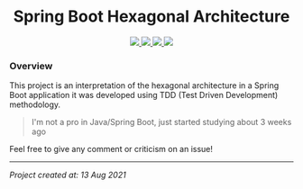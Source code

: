 <p align="center">
  <h1 align="center">Spring Boot Hexagonal Architecture</h1>
  
  <div align="center">
    <a href="https://github.com/arthurvdiniz/java-spring-boot-hexagonal-architecture/graphs/contributors" alt="Contributors">
          <img src="https://img.shields.io/github/contributors/arthurvdiniz/java-spring-boot-hexagonal-architecture" />
    </a>
    <a href="https://github.com/arthurvdiniz/java-spring-boot-hexagonal-architecture/actions/workflows/buid.yml" alt="Build">
          <img src="https://github.com/arthurvdiniz/java-spring-boot-hexagonal-architecture/actions/workflows/buid.yml/badge.svg" />
    </a>
    <a href="https://sonarcloud.io/dashboard?id=arthurvdiniz_java-spring-hexagonal-architecture" alt="Quality Gate Status">
          <img src="https://sonarcloud.io/api/project_badges/measure?project=arthurvdiniz_java-spring-hexagonal-architecture&metric=alert_status" />
    </a>
    <a href="https://sonarcloud.io/dashboard?id=arthurvdiniz_java-spring-hexagonal-architecture" alt="Coverage">
          <img src="https://sonarcloud.io/api/project_badges/measure?project=arthurvdiniz_java-spring-hexagonal-architecture&metric=coverage" />
    </a>
  </div>
</p>

### Overview
This project is an interpretation of the hexagonal architecture in a Spring Boot application it was developed using TDD (Test Driven Development) methodology.

> I'm not a pro in Java/Spring Boot, just started studying about 3 weeks ago

Feel free to give any comment or criticism on an issue!

---
*Project created at: 13 Aug 2021*

